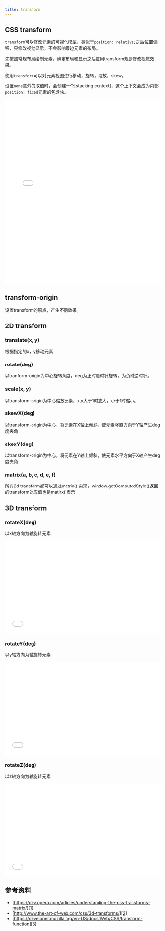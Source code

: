 ```yaml
---
title: transform
---
```


## CSS transform

`transform`可以修改元素的可视化模型，类似于`position: relative;`之后位置偏移，只修改视觉显示，不会影响旁边元素的布局。

先按照常规布局绘制元素，确定布局和显示之后应用transform规则修改视觉效果。

使用`transform`可以对元素视图进行移动，旋转，缩放，skew。

设置`none`意外的取值时，会创建一个[stacking context]，这个上下文会成为内部`position: fixed`元素的包含块。


<iframe width="100%" height="600" src="//jsfiddle.net/mse3mtpq/embedded/result,css,html" allowfullscreen="allowfullscreen" frameborder="0"></iframe>


## transform-origin

设置transform的原点，产生不同效果。

## 2D transform

### translate(x, y)

根据指定的x，y移动元素

### rotate(deg)

以tranform-origin为中心旋转角度，deg为正时顺时针旋转，为负时逆时针。

### scale(x, y)

以transform-origin为中心缩放元素，x,y大于1时放大，小于1时缩小。

### skewX(deg)

以transform-origin为中心，将元素在X轴上倾斜，使元素竖直方向于Y轴产生deg度夹角

### skexY(deg)

以transform-origin为中心，将元素在Y轴上倾斜，使元素水平方向于X轴产生deg度夹角

### matrix(a, b, c, d, e, f)

所有2d transform都可以通过matrix() 实现，window.getComputedStyle()返回的transform对应值也是matirx()表示


## 3D  transform

### rotateX(deg)

以x轴方向为轴旋转元素

<iframe width="100%" height="300" src="//jsfiddle.net/gu3ex5gr/embedded/result,css,html" allowfullscreen="allowfullscreen" frameborder="0"></iframe>

### rotateY(deg)

以y轴方向为轴旋转元素

<iframe width="100%" height="300" src="//jsfiddle.net/gu3ex5gr/1/embedded/result,css,html" allowfullscreen="allowfullscreen" frameborder="0"></iframe>

### rotateZ(deg)

以z轴方向为轴旋转元素

<iframe width="100%" height="300" src="//jsfiddle.net/gu3ex5gr/2/embedded/result,css,html" allowfullscreen="allowfullscreen" frameborder="0"></iframe>

## 参考资料

- [https://dev.opera.com/articles/understanding-the-css-transforms-matrix/][1]
- [http://www.the-art-of-web.com/css/3d-transforms/][2]
- [https://developer.mozilla.org/en-US/docs/Web/CSS/transform-function][3]


[3]: https://developer.mozilla.org/en-US/docs/Web/CSS/transform-function
[2]: http://www.the-art-of-web.com/css/3d-transforms/
[1]: https://dev.opera.com/articles/understanding-the-css-transforms-matrix/

